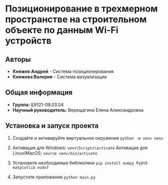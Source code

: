 # Позиционирование в трехмерном пространстве на строительном объекте по данным Wi-Fi устройств

## Авторы
- **Княжев Андрей** - Система позиционирования
- **Княжева Валерия** - Система визуализации

## Общая информация
- **Группа:** Б9121-09.03.04
- **Научный руководитель:** Верещагина Елена Александровна

## Установка и запуск проекта
1. Создайте и активируйте виртуальное окружение
`python -m venv venv`

2. Активация для Windows:
`venv\Scripts\activate`
 Активация для Linux/MacOS:
`source venv/bin/activate`

4. Установите необходимые библиотеки
`pip install numpy PyQt6 matplotlib ezdxf`

5. Запустите приложение
`python main.py`
